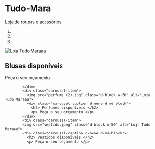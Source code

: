 # Tudo-Mara
Loja de roupas e acessórios
<div class="container">
        <div id= "mainSlider" class="carousel slide" data-ride="carousel">
          <ol class="carousel-indicators">
            <li data-target="#mainSlider" data-slide-to="0" class="active"></li>
            <li data-target="#mainSlider" data-slide-to="1"></li>
            <li data-target="#mainSlider" data-slide-to="2"></li>
          </ol>
          <di class="carousel-inner">
            <div class="carousel-item active">
              <img src="blusa.jpg" class="d-block w-50" alt="Loja Tudo Maraaa">
              <div class="carousel-caption d-none d-md-block">
                <h2> Blusas disponíveis </h2>
                <p> Peça o seu orçamento </p>
            
            </div>
            <div class="carousel-item">
              <img src="perfume (2).jpg" class="d-block w-50" alt="Loja Tudo Maraaa">
              <div class="carousel-caption d-none d-md-block">
                <h2> Perfumes disponíveis </h2>
                <p> Peça o seu orçamento </p>
            </div>
            <div class="carousel-item">
            <img src="vestido.jpeg" class="d-block w-50" alt="Loja Tudo Maraaa">
            <div class="carousel-caption d-none d-md-block">
              <h2> Vestidos disponíveis </h2>
              <p> Peça o seu orçamento </p>
            

